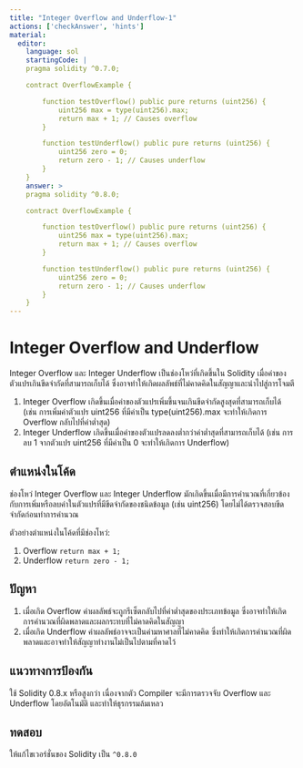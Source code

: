 ```yaml
---
title: "Integer Overflow and Underflow-1"
actions: ['checkAnswer', 'hints']
material: 
  editor:
    language: sol
    startingCode: |
    pragma solidity ^0.7.0;

    contract OverflowExample {

        function testOverflow() public pure returns (uint256) {
            uint256 max = type(uint256).max;
            return max + 1; // Causes overflow
        }

        function testUnderflow() public pure returns (uint256) {
            uint256 zero = 0;
            return zero - 1; // Causes underflow
        }
    }
    answer: > 
    pragma solidity ^0.8.0;

    contract OverflowExample {

        function testOverflow() public pure returns (uint256) {
            uint256 max = type(uint256).max;
            return max + 1; // Causes overflow
        }

        function testUnderflow() public pure returns (uint256) {
            uint256 zero = 0;
            return zero - 1; // Causes underflow
        }
    }
---
```


# Integer Overflow and Underflow

Integer Overflow และ Integer Underflow เป็นช่องโหว่ที่เกิดขึ้นใน Solidity เมื่อค่าของตัวแปรเกินขีดจำกัดที่สามารถเก็บได้ ซึ่งอาจทำให้เกิดผลลัพธ์ที่ไม่คาดคิดในสัญญาและนำไปสู่การโจมตี

1. Integer Overflow เกิดขึ้นเมื่อค่าของตัวแปรเพิ่มขึ้นจนเกินขีดจำกัดสูงสุดที่สามารถเก็บได้ (เช่น การเพิ่มค่าตัวแปร uint256 ที่มีค่าเป็น type(uint256).max จะทำให้เกิดการ Overflow กลับไปที่ค่าต่ำสุด)
2. Integer Underflow เกิดขึ้นเมื่อค่าของตัวแปรลดลงต่ำกว่าค่าต่ำสุดที่สามารถเก็บได้ (เช่น การลบ 1 จากตัวแปร uint256 ที่มีค่าเป็น 0 จะทำให้เกิดการ Underflow)

## ตำแหน่งในโค้ด

ช่องโหว่ Integer Overflow และ Integer Underflow มักเกิดขึ้นเมื่อมีการคำนวณที่เกี่ยวข้องกับการเพิ่มหรือลบค่าในตัวแปรที่มีขีดจำกัดของชนิดข้อมูล (เช่น uint256) โดยไม่ได้ตรวจสอบขีดจำกัดก่อนทำการคำนวณ

ตัวอย่างตำแหน่งในโค้ดที่มีช่องโหว่:

1. Overflow
   `return max + 1;`
2. Underflow
   `return zero - 1;`

## ปัญหา

1. เมื่อเกิด Overflow ค่าผลลัพธ์จะถูกรีเซ็ตกลับไปที่ค่าต่ำสุดของประเภทข้อมูล ซึ่งอาจทำให้เกิดการคำนวณที่ผิดพลาดและผลกระทบที่ไม่คาดคิดในสัญญา
2. เมื่อเกิด Underflow ค่าผลลัพธ์อาจจะเป็นค่ามหาศาลที่ไม่คาดคิด ซึ่งทำให้เกิดการคำนวณที่ผิดพลาดและอาจทำให้สัญญาทำงานไม่เป็นไปตามที่คาดไว้

## แนวทางการป้องกัน

ใช้ Solidity 0.8.x หรือสูงกว่า เนื่องจากตัว Compiler จะมีการตรวจจับ Overflow และ Underflow โดยอัตโนมัติ และทำให้ธุรกรรมล้มเหลว

## ทดสอบ

ให้แก้ไขเวอร์ชั่นของ Solidity เป็น `^0.8.0`
